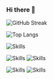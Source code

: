 ### Hi there 👋

<!--
**pptsuwit/pptsuwit** is a ✨ _special_ ✨ repository because its `README.md` (this file) appears on your GitHub profile.

Here are some ideas to get you started:

- 🔭 I’m currently working on ...
- 🌱 I’m currently learning ...
- 👯 I’m looking to collaborate on ...
- 🤔 I’m looking for help with ...
- 💬 Ask me about ...
- 📫 How to reach me: ...
- 😄 Pronouns: ...
- ⚡ Fun fact: ...
-->

![GitHub Streak](http://github-readme-streak-stats.herokuapp.com?user=pptsuwit&theme=neon)

![Top Langs](https://github-readme-stats.vercel.app/api/top-langs/?username=pptsuwit&theme=neon&layout=compact)
  
![Skills](https://skillicons.dev/icons?i=html,css,js,ts,cs&perline=10)

![Skills](https://skillicons.dev/icons?i=react,nextjs,vue&perline=10)
![Skills](https://skillicons.dev/icons?i=tailwind,bootstrap,&perline=10)

![Skills](https://skillicons.dev/icons?i=nodejs,express,go&perline=10)
![Skills](https://skillicons.dev/icons?i=postgres,mongodb&perline=10)
 

